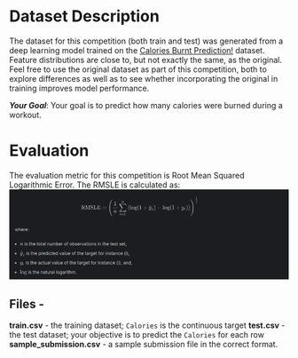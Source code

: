 # Dataset Description
The dataset for this competition (both train and test) was generated from a deep learning model trained on the [Calories Burnt Prediction!](https://www.kaggle.com/datasets/ruchikakumbhar/calories-burnt-prediction) dataset. Feature distributions are close to, but not exactly the same, as the original. Feel free to use the original dataset as part of this competition, both to explore differences as well as to see whether incorporating the original in training improves model performance.

***Your Goal***: Your goal is to predict how many calories were burned during a workout.

# Evaluation
The evaluation metric for this competition is Root Mean Squared Logarithmic Error.
The RMSLE is calculated as:
![RMSE Formula](image.png)

## Files -
**train.csv** - the training dataset; `Calories` is the continuous target
**test.csv** - the test dataset; your objective is to predict the `Calories` for each row
**sample_submission.csv** - a sample submission file in the correct format.